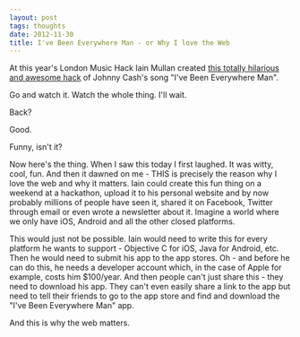 ```yaml
---
layout: post
tags: thoughts
date: 2012-11-30
title: I've Been Everywhere Man - or Why I love the Web
---
```

At this year's London Music Hack Iain Mullan created [this totally hilarious and awesome hack](http://iainmullan.com/johnny-cash/) of Johnny Cash's song "I've Been Everywhere Man".

Go and watch it. Watch the whole thing. I'll wait.

Back?

Good.

Funny, isn't it?

Now here's the thing. When I saw this today I first laughed. It was witty, cool, fun. And then it dawned on me - THIS is precisely the reason why I love the web and why it matters. Iain could create this fun thing on a weekend at a hackathon, upload it to his personal website and by now probably millions of people have seen it, shared it on Facebook, Twitter through email or even wrote a newsletter about it. Imagine a world where we only have iOS, Android and all the other closed platforms.

This would just not be possible. Iain would need to write this for every platform he wants to support - Objective C for iOS, Java for Android, etc. Then he would need to submit his app to the app stores. Oh - and before he can do this, he needs a developer account which, in the case of Apple for example, costs him $100/year. And then people can't just share this - they need to download his app. They can't even easily share a link to the app but need to tell their friends to go to the app store and find and download the "I've Been Everywhere Man" app.

And this is why the web matters.